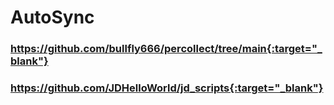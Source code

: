 # AutoSync

### https://github.com/bullfly666/percollect/tree/main{:target="_blank"}
### https://github.com/JDHelloWorld/jd_scripts{:target="_blank"}
